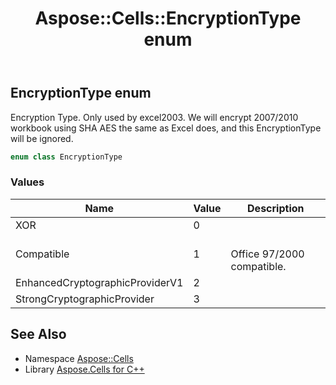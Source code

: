 ﻿---
title: Aspose::Cells::EncryptionType enum
linktitle: EncryptionType
second_title: Aspose.Cells for C++ API Reference
description: 'Aspose::Cells::EncryptionType enum. Encryption Type. Only used by excel2003. We will encrypt 2007/2010 workbook using SHA AES the same as Excel does, and this EncryptionType will be ignored in C++.'
type: docs
weight: 19800
url: /cpp/aspose.cells/encryptiontype/
---
## EncryptionType enum


Encryption Type. Only used by excel2003. We will encrypt 2007/2010 workbook using SHA AES the same as Excel does, and this EncryptionType will be ignored.

```cpp
enum class EncryptionType
```

### Values

| Name | Value | Description |
| --- | --- | --- |
| XOR | 0 | <br> |
| Compatible | 1 | <br>Office 97/2000 compatible. |
| EnhancedCryptographicProviderV1 | 2 | <br> |
| StrongCryptographicProvider | 3 | <br> |

## See Also

* Namespace [Aspose::Cells](../)
* Library [Aspose.Cells for C++](../../)
